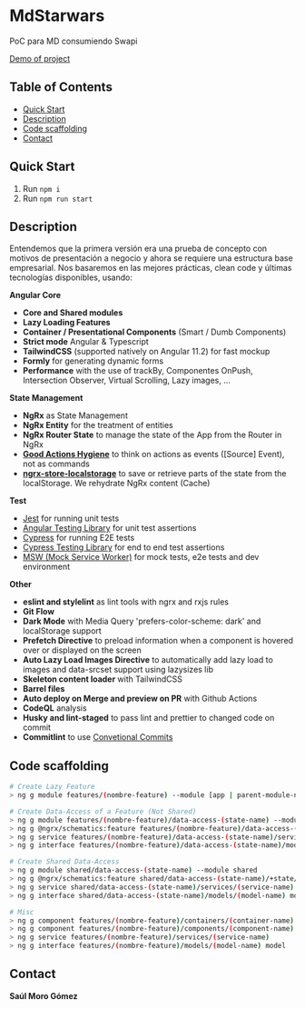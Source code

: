 # MdStarwars

PoC para MD consumiendo Swapi

[Demo of project](https://xxx.web.app)

## Table of Contents

- [Quick Start](#quick-start)
- [Description](#description)
- [Code scaffolding](#code-scaffolding)
- [Contact](#contact)

## **Quick Start**

1. Run `npm i`
2. Run `npm run start`

## **Description**

Entendemos que la primera versión era una prueba de concepto con motivos de presentación a negocio y ahora se requiere una estructura base empresarial. Nos basaremos en las mejores prácticas, clean code y últimas tecnologías disponibles, usando:

**Angular Core**

- **Core and Shared modules**
- **Lazy Loading Features**
- **Container / Presentational Components** (Smart / Dumb Components)
- **Strict mode** Angular & Typescript
- **TailwindCSS** (supported natively on Angular 11.2) for fast mockup
- **Formly** for generating dynamic forms
- **Performance** with the use of trackBy, Componentes OnPush, Intersection Observer, Virtual Scrolling, Lazy images, ...

**State Management**

- **NgRx** as State Management
- **NgRx Entity** for the treatment of entities
- **NgRx Router State** to manage the state of the App from the Router in NgRx
- [**Good Actions Hygiene**](https://www.youtube.com/watch?v=JmnsEvoy-gY) to think on actions as events ([Source] Event), not as commands
- [**ngrx-store-localstorage**](https://github.com/btroncone/ngrx-store-localstorage) to save or retrieve parts of the state from the localStorage. We rehydrate NgRx content (Cache)

**Test**

- [Jest](https://jestjs.io) for running unit tests
- [Angular Testing Library](https://github.com/testing-library/angular-testing-library) for unit test assertions
- [Cypress](https://cypress.io) for running E2E tests
- [Cypress Testing Library](https://github.com/testing-library/cypress-testing-library) for end to end test assertions
- [MSW (Mock Service Worker)](https://mswjs.io/) for mock tests, e2e tests and dev environment

**Other**

- **eslint and stylelint** as lint tools with ngrx and rxjs rules
- **Git Flow**
- **Dark Mode** with Media Query 'prefers-color-scheme: dark' and localStorage support
- **Prefetch Directive** to preload information when a component is hovered over or displayed on the screen
- **Auto Lazy Load Images Directive** to automatically add lazy load to images and data-srcset support using lazysizes lib
- **Skeleton content loader** with TailwindCSS
- **Barrel files**
- **Auto deploy on Merge and preview on PR** with Github Actions
- **CodeQL** analysis
- **Husky and lint-staged** to pass lint and prettier to changed code on commit
- **Commitlint** to use [Convetional Commits](https://www.conventionalcommits.org/)

## **Code scaffolding**

```bash
# Create Lazy Feature
> ng g module features/(nombre-feature) --module [app | parent-module-name] --route (route-name)

# Create Data-Access of a Feature (Not Shared)
> ng g module features/(nombre-feature)/data-access-(state-name) --module features/(nombre-feature-padre)
> ng g @ngrx/schematics:feature features/(nombre-feature)/data-access-(state-name)/+state/(StateName) -m features/(nombre-feature)/data-access-(state-name) --creators --api
> ng g service features/(nombre-feature)/data-access-(state-name)/services/(service-name)
> ng g interface features/(nombre-feature)/data-access-(state-name)/models/(model-name) model

# Create Shared Data-Access
> ng g module shared/data-access-(state-name) --module shared
> ng g @ngrx/schematics:feature shared/data-access-(state-name)/+state/(StateName) -m shared/data-access-(state-name) --creators --api
> ng g service shared/data-access-(state-name)/services/(service-name)
> ng g interface shared/data-access-(state-name)/models/(model-name) model

# Misc
> ng g component features/(nombre-feature)/containers/(container-name)
> ng g component features/(nombre-feature)/components/(component-name)
> ng g service features/(nombre-feature)/services/(service-name)
> ng g interface features/(nombre-feature)/models/(model-name) model
```

## Contact

**Saúl Moro Gómez**
